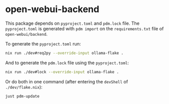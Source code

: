 # open-webui-backend

This package depends on `pyproject.toml` and `pdm.lock` file. The `pyproject.toml` is generated with `pdm import` on the `requirements.txt` file of `open-webui/backend`.

To generate the `pyproject.toml` run:

```sh
nix run ./dev#req2py --override-input ollama-flake .
```

And to generate the `pdm.lock` file using the `pyproject.toml`:

```sh
nix run ./dev#lock --override-input ollama-flake .
```

Or do both in one command (after entering the `devShell` of `./dev/flake.nix`):

```sh
just pdm-update
```

